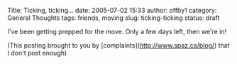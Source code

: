 Title: Ticking, ticking...
date: 2005-07-02 15:33
author: offby1
category: General Thoughts
tags: friends, moving
slug: ticking-ticking
status: draft

I\'ve been getting prepped for the move. Only a few days left, then we\'re in!

(This posting brought to you by \[complaints\](<http://www.spaz.ca/blog/>) that I don\'t post enough)
